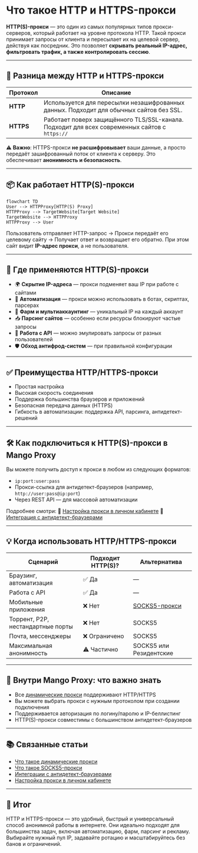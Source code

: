 # Что такое HTTP и HTTPS-прокси

**HTTP(S)-прокси** — это один из самых популярных типов прокси-серверов, который работает на уровне протокола HTTP. Такой прокси принимает запросы от клиента и пересылает их на целевой сервер, действуя как посредник. Это позволяет **скрывать реальный IP-адрес, фильтровать трафик, а также контролировать сессию**.

---

## 🚦 Разница между HTTP и HTTPS-прокси

| Протокол | Описание |
|----------|----------|
| **HTTP** | Используется для пересылки незашифрованных данных. Подходит для обычных сайтов без SSL. |
| **HTTPS** | Работает поверх защищённого TLS/SSL-канала. Подходит для всех современных сайтов с `https://` |

⚠️ **Важно**: HTTPS-прокси **не расшифровывает** ваши данные, а просто передаёт зашифрованный поток от клиента к серверу. Это обеспечивает **анонимность и безопасность**.

---

## 📦 Как работает HTTP(S)-прокси

```mermaid
flowchart TD
User --> HTTPProxy[HTTP(S) Proxy]
HTTPProxy --> TargetWebsite[Target Website]
TargetWebsite --> HTTPProxy
HTTPProxy --> User
```

Пользователь отправляет HTTP-запрос → Прокси передаёт его целевому сайту → Получает ответ и возвращает его обратно. При этом сайт видит **IP-адрес прокси**, а не пользователя.

---

## 🔧 Где применяются HTTP(S)-прокси

* 🌍 **Скрытие IP-адреса** — прокси подменяет ваш IP при работе с сайтами
* 🧬 **Автоматизация** — прокси можно использовать в ботах, скриптах, парсерах
* 🔄 **Фарм и мультиаккаунтинг** — уникальный IP на каждый аккаунт
* 📥 **Парсинг сайтов** — особенно если ресурсы блокируют частые запросы
* 💼 **Работа с API** — можно эмулировать запросы от разных пользователей
* 🛡️ **Обход антифрод-систем** — при правильной конфигурации

---

## ✅ Преимущества HTTP/HTTPS-прокси

* Простая настройка
* Высокая скорость соединения
* Поддержка большинства браузеров и приложений
* Безопасная передача данных (HTTPS)
* Гибкость в автоматизации: поддержка API, парсинга, антидетект-решений

---

## 🛠️ Как подключиться к HTTP(S)-прокси в Mango Proxy

Вы можете получить доступ к прокси в любом из следующих форматов:

* `ip:port:user:pass`
* Прокси-ссылка для антидетект-браузеров (например, `http://user:pass@ip:port`)
* Через REST API — для массовой автоматизации

Подробнее смотри:
📘 [Настройка прокси в личном кабинете](../../начало-работы/настройка-прокси.md)
🧠 [Интеграция с антидетект-браузерами](../../браузеры/антидетект/)

---

## 💡 Когда использовать HTTP/HTTPS-прокси

| Сценарий                          | Подходит HTTP(S)? | Альтернатива                                  |
| --------------------------------- | ----------------- | --------------------------------------------- |
| Браузинг, автоматизация           | ✅ Да              | —                                             |
| Работа с API                      | ✅ Да              | —                                             |
| Мобильные приложения              | ❌ Нет             | [SOCKS5-прокси](./что-такое-socks5-прокси.md) |
| Торрент, P2P, нестандартные порты | ❌ Нет             | SOCKS5                                        |
| Почта, мессенджеры                | ❌ Ограничено      | SOCKS5                                        |
| Максимальная анонимность          | ⚠️ Частично       | SOCKS5 или Резидентские                       |

---

## 🧠 Внутри Mango Proxy: что важно знать

* Все [динамические прокси](../типы-прокси/что-такое-динамические-прокси.md) поддерживают HTTP/HTTPS
* Вы можете выбрать прокси с нужным протоколом при создании подключения
* Поддерживается авторизация по логину/паролю и IP-беллистинг
* HTTP(S)-прокси совместимы с большинством антидетект-браузеров

---

## 📚 Связанные статьи

* [Что такое динамические прокси](../типы-прокси/что-такое-динамические-прокси.md)
* [Что такое SOCKS5-прокси](./что-такое-socks5-прокси.md)
* [Интеграции с антидетект-браузерами](../../браузеры/антидетект/)
* [Настройка прокси в личном кабинете](../../начало-работы/настройка-прокси.md)

---

## 🏁 Итог

HTTP и HTTPS-прокси — это удобный, быстрый и универсальный способ анонимной работы в интернете.
Они идеально подходят для большинства задач, включая автоматизацию, фарм, парсинг и рекламу.
Выбирайте нужный пул IP, задавайте ротацию и масштабируйтесь без банов и ограничений.

